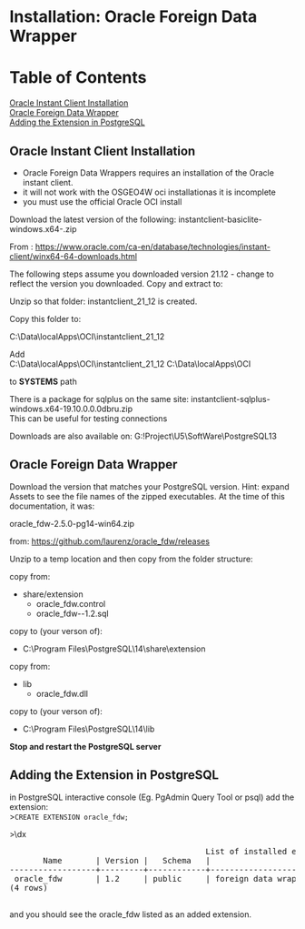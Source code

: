 # Installation: Oracle Foreign Data Wrapper

# Table of Contents

[Oracle Instant Client Installation](##Oracle%20Instant%20Client%20Installation)  
[Oracle Foreign Data Wrapper](##Oracle%20Foreign%20Data%20Wrapper)  
[Adding the Extension in PostgreSQL](##Adding%20the%20Extension%20in%20PostgreSQL)  





## Oracle Instant Client Installation

- Oracle Foreign Data Wrappers requires an installation of the Oracle instant client.
- it will not work with the OSGEO4W oci installationas it is incomplete
- you must use the official Oracle OCI install

Download the latest version of the following: instantclient-basiclite-windows.x64-<latest version>.zip

From : https://www.oracle.com/ca-en/database/technologies/instant-client/winx64-64-downloads.html

The following steps assume you downloaded version 21.12 - change to reflect the version you downloaded.
Copy and extract to:

Unzip so that folder: instantclient_21_12
is created.  

Copy this folder to:   

C:\Data\localApps\OCI\instantclient_21_12

Add  
C:\Data\localApps\OCI\instantclient_21_12
C:\Data\localApps\OCI

to **SYSTEMS** path

There is a package for sqlplus on the same site: instantclient-sqlplus-windows.x64-19.10.0.0.0dbru.zip  
This can be useful for testing connections


Downloads are also available on: G:\!Project\U5\SoftWare\PostgreSQL13  



## Oracle Foreign Data Wrapper

Download the version that matches your PostgreSQL version. Hint: expand Assets to see the file names of the zipped executables. At the time of this documentation, it was: 

oracle_fdw-2.5.0-pg14-win64.zip

from: https://github.com/laurenz/oracle_fdw/releases

Unzip to a temp location and then copy from the folder structure:  

copy from:  
- share/extension  
	- oracle_fdw.control  
	- oracle_fdw--1.2.sql  
	
copy to (your verson of):  
- C:\Program Files\PostgreSQL\14\share\extension  

copy from:  
- lib  
	- oracle_fdw.dll 
	
copy to (your verson of):  
- C:\Program Files\PostgreSQL\14\lib

**Stop and restart the PostgreSQL server**


## Adding the Extension in PostgreSQL
in PostgreSQL interactive console (Eg. PgAdmin Query Tool or psql) add the extension:  
\>`CREATE EXTENSION oracle_fdw;`

\>\dx  
<pre>
										 List of installed extensions  
       Name       | Version |   Schema   |                             Description
------------------+---------+------------+---------------------------------------------------------------------  
 oracle_fdw       | 1.2     | public     | foreign data wrapper for Oracle access  
(4 rows)  

</pre>

and you should see the oracle_fdw listed as an added extension.  
